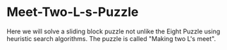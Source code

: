 # Meet-Two-L-s-Puzzle
Here we will solve a sliding block puzzle not unlike the Eight Puzzle using heuristic search algorithms. The puzzle is called "Making two L's meet". 
